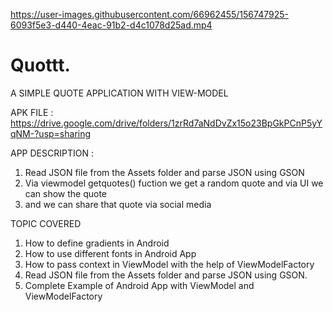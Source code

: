 

https://user-images.githubusercontent.com/66962455/156747925-6093f5e3-d440-4eac-91b2-d4c1078d25ad.mp4

# Quottt.
A SIMPLE QUOTE APPLICATION WITH VIEW-MODEL

APK FILE : https://drive.google.com/drive/folders/1zrRd7aNdDvZx15o23BpGkPCnP5yYqNM-?usp=sharing

APP DESCRIPTION : 
1. Read JSON file from the Assets folder and parse JSON using GSON 
2. Via viewmodel getquotes() fuction we get a random quote and via UI we can show the quote
3. and we can share that quote via social media



TOPIC COVERED
1. How to define gradients in Android
2. How to use different fonts in Android App
3. How to pass context in ViewModel with the help of ViewModelFactory
4. Read JSON file from the Assets folder and parse JSON using GSON.
5. Complete Example of Android App with ViewModel and ViewModelFactory
